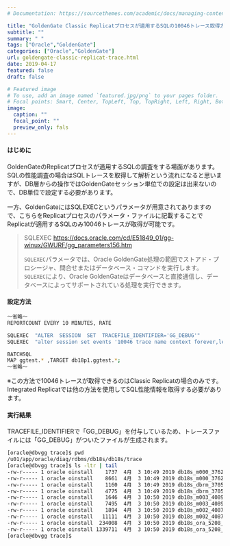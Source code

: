 ```yaml
---
# Documentation: https://sourcethemes.com/academic/docs/managing-content/

title: "GoldenGate Classic Replicatプロセスが適用するSQLの10046トレース取得方法"
subtitle: ""
summary: " "
tags: ["Oracle","GoldenGate"]
categories: ["Oracle","GoldenGate"]
url: goldengate-classic-replicat-trace.html
date: 2019-04-17
featured: false
draft: false

# Featured image
# To use, add an image named `featured.jpg/png` to your pages folder.
# Focal points: Smart, Center, TopLeft, Top, TopRight, Left, Right, BottomLeft, Bottom, BottomRight.
image:
  caption: ""
  focal_point: ""
  preview_only: fals
---
```




#### **はじめに**

GoldenGateのReplicatプロセスが適用するSQLの調査をする場面があります。SQLの性能調査の場合はSQLトレースを取得して解析という流れになると思いますが、DB層からの操作ではGoldenGateセッション単位での設定は出来ないので、DB単位で設定する必要があります。

一方、GoldenGateにはSQLEXECというパラメータが用意されてありますので、こちらをReplicatプロセスのパラメータ・ファイルに記載することでReplicatが適用するSQLのみ10046トレースが取得が可能です。

> SQLEXEC https://docs.oracle.com/cd/E51849_01/gg-winux/GWURF/gg_parameters156.htm
>
> `SQLEXEC`パラメータでは、Oracle GoldenGate処理の範囲でストアド・プロシージャ、問合せまたはデータベース・コマンドを実行します。`SQLEXEC`により、Oracle GoldenGateはデータベースと直接通信し、データベースによってサポートされている処理を実行できます。

#### **設定方法**

```sh
～省略～
REPORTCOUNT EVERY 10 MINUTES, RATE

SQLEXEC  "ALTER  SESSION  SET  TRACEFILE_IDENTIFIER='GG_DEBUG'"
SQLEXEC  "alter session set events '10046 trace name context forever,level 12'"

BATCHSQL
MAP ggtest.* ,TARGET db18p1.ggtest.*;
～省略～
```

※この方法で10046トレースが取得できるのはClassic Replicatの場合のみです。Integrated Replicatでは他の方法を使用してSQL性能情報を取得する必要があります。

#### **実行結果**

TRACEFILE_IDENTIFIERで「GG_DEBUG」を付与しているため、トレースファイルには「GG_DEBUG」がついたファイルが生成されます。

```sh
[oracle@dbvgg trace]$ pwd
/u01/app/oracle/diag/rdbms/db18s/db18s/trace
[oracle@dbvgg trace]$ ls -ltr | tail
-rw-r----- 1 oracle oinstall    1737  4月  3 10:49 2019 db18s_m000_3762.trm
-rw-r----- 1 oracle oinstall    8661  4月  3 10:49 2019 db18s_m000_3762.trc
-rw-r----- 1 oracle oinstall    1160  4月  3 10:49 2019 db18s_dbrm_3705.trm
-rw-r----- 1 oracle oinstall    4775  4月  3 10:49 2019 db18s_dbrm_3705.trc
-rw-r----- 1 oracle oinstall    1646  4月  3 10:50 2019 db18s_m003_4089.trm
-rw-r----- 1 oracle oinstall    7495  4月  3 10:50 2019 db18s_m003_4089.trc
-rw-r----- 1 oracle oinstall    1894  4月  3 10:50 2019 db18s_m002_4087.trm
-rw-r----- 1 oracle oinstall   11111  4月  3 10:50 2019 db18s_m002_4087.trc
-rw-r----- 1 oracle oinstall  234008  4月  3 10:50 2019 db18s_ora_5208_GG_DEBUG.trm
-rw-r----- 1 oracle oinstall 1339711  4月  3 10:50 2019 db18s_ora_5208_GG_DEBUG.trc
[oracle@dbvgg trace]$
```